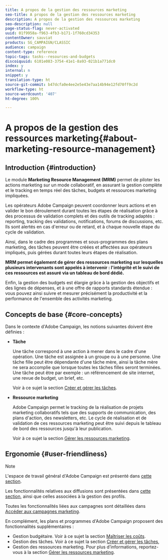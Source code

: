 ```yaml
---
title: A propos de la gestion des ressources marketing
seo-title: A propos de la gestion des ressources marketing
description: A propos de la gestion des ressources marketing
seo-description: null
page-status-flag: never-activated
uuid: 01f9958a-f963-4fb3-b171-1f760cd34353
contentOwner: sauviat
products: SG_CAMPAIGN/CLASSIC
audience: campaign
content-type: reference
topic-tags: tasks--resources-and-budgets
discoiquuid: 6101e083-3754-41e1-8a93-021b1a771dc0
index: y
internal: n
snippet: y
translation-type: ht
source-git-commit: b47dcfa0e4ee2e5e43e7aa14b94e12fd70ff9c2d
workflow-type: ht
source-wordcount: '407'
ht-degree: 100%

---
```



# A propos de la gestion des ressources marketing{#about-marketing-resource-management}

## Introduction {#introduction}

Le module **Marketing Resource Management (MRM)** permet de piloter les actions marketing sur un mode collaboratif, en assurant la gestion complète et le tracking en temps réel des tâches, budgets et ressources marketing impliquées.

Les opérateurs Adobe Campaign peuvent coordonner leurs actions et en valider le bon déroulement durant toutes les étapes de réalisation grâce à des processus de validation complets et des outils de tracking adaptés : reporting, tracking des validations, notifications, forums de discussions, etc. Ils sont alertés en cas d&#39;erreur ou de retard, et à chaque nouvelle étape du cycle de validation.

Ainsi, dans le cadre des programmes et sous-programmes des plans marketing, des tâches peuvent être créées et affectées aux opérateurs impliqués, puis gérées durant toutes leurs étapes de réalisation.

**MRM permet également de gérer des ressources marketing sur lesquelles plusieurs intervenants sont appelés à intervenir : l&#39;intégrité et le suivi de ces ressources est assuré via un tableau de bord dédié.**

Enfin, la gestion des budgets est élargie grâce à la gestion des objectifs et des lignes de dépenses, et à une offre de rapports standards étendue : vous pouvez ainsi suivre et mesurer précisément la productivité et la performance de l&#39;ensemble des activités marketing.

## Concepts de base {#core-concepts}

Dans le contexte d&#39;Adobe Campaign, les notions suivantes doivent être définies :

* **Tâche**

   Une tâche correspond à une action à mener dans le cadre d&#39;une opération. Une tâche est assignée à un groupe ou à une personne. Une tâche fille peut être dépendante d&#39;une tâche mère, ainsi la tâche mère ne sera accomplie que lorsque toutes les tâches filles seront terminées. Une tâche peut être par exemple : un référencement de site internet, une revue de budget, un brief, etc.

   Voir à ce sujet la section [Créer et gérer les tâches](../../campaign/using/creating-and-managing-tasks.md).

* **Ressource marketing**

   Adobe Campaign permet le tracking de la réalisation de projets marketing collaboratifs tels que des supports de communication, des plans d&#39;action, des newsletters, etc. Le cycle de réalisation et de validation de ces ressources marketing peut être suivi depuis le tableau de bord des ressources jusqu&#39;à leur publication.

   Voir à ce sujet la section [Gérer les ressources marketing](../../campaign/using/managing-marketing-resources.md).

## Ergonomie {#user-friendliness}

>[!NOTE]
>
>L&#39;espace de travail général d&#39;Adobe Campaign est présenté dans [cette section](../../platform/using/adobe-campaign-workspace.md).
>  
>Les fonctionnalités relatives aux diffusions sont présentées dans [cette section](../../delivery/using/communication-channels.md), ainsi que celles associées à la gestion des profils.
>
>Toutes les fonctionnalités liées aux campagnes sont détaillées dans [Accéder aux campagnes marketing](../../campaign/using/accessing-marketing-campaigns.md).

En complément, les plans et programmes d&#39;Adobe Campaign proposent des fonctionnalités supplémentaires :

* Gestion budgétaire. Voir à ce sujet la section [Maîtriser les coûts](../../campaign/using/controlling-costs.md).
* Gestion des tâches. Voir à ce sujet la section [Créer et gérer les tâches](../../campaign/using/creating-and-managing-tasks.md),
* Gestion des ressources marketing. Pour plus d’informations, reportez-vous à la section [Gérer les ressources marketing](../../campaign/using/managing-marketing-resources.md).

